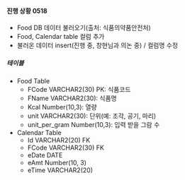#### 진행 상황 0518

- Food DB 데이터 불러오기(출처: 식품의약품안전처)
- Food, Calendar table 컬럼 추가
- 불러온 데이터 insert(진행 중, 창현님과 의논 중) / 컬럼명 수정



##### 테이블

- Food Table
  - FCode VARCHAR2(30) PK: 식품코드
  - FName VARCHAR2(30): 식품명
  - Kcal Number(10,3): 열량
  - unit VARCHAR2(30): 단위(예: 조각, 공기, 마리)
  - unit_per_gram Number(10,3): 입력 받을 그람 수
- Calendar Table
  - Id VARCHAR2(20) FK
  - FCode VARCHAR2(30) FK
  - eDate DATE
  - eAmt Number(10, 3)
  - eTime VARCHAR2(20)